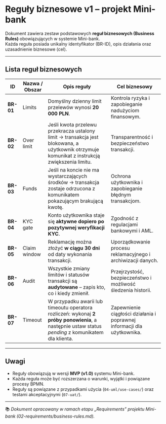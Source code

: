 #  Reguły biznesowe v1 – projekt Mini-bank

Dokument zawiera zestaw podstawowych **reguł biznesowych (Business Rules)** obowiązujących w systemie Mini-bank.  
Każda reguła posiada unikalny identyfikator (BR-ID), opis działania oraz uzasadnienie biznesowe (cel).

---

##  Lista reguł biznesowych

| ID | Nazwa / Obszar | Opis reguły | Cel biznesowy |
|----|----------------|--------------|----------------|
| **BR-01** | Limits | Domyślny dzienny limit przelewów wynosi **20 000 PLN**. | Kontrola ryzyka i zapobieganie nadużyciom finansowym. |
| **BR-02** | Over limit | Jeśli kwota przelewu przekracza ustalony limit → transakcja jest blokowana, a użytkownik otrzymuje komunikat z instrukcją zwiększenia limitu. | Transparentność i bezpieczeństwo transakcji. |
| **BR-03** | Funds | Jeśli na koncie nie ma wystarczających środków → transakcja zostaje odrzucona z komunikatem pokazującym brakującą kwotę. | Ochrona użytkownika i zapobieganie błędnym transakcjom. |
| **BR-04** | KYC gate | Konto użytkownika staje się **aktywne dopiero po pozytywnej weryfikacji KYC**. | Zgodność z regulacjami bankowymi i AML. |
| **BR-05** | Claim window | Reklamację można złożyć **w ciągu 30 dni** od daty wykonania transakcji. | Uporządkowanie procesu reklamacyjnego i archiwizacji danych. |
| **BR-06** | Audit | Wszystkie zmiany limitów i statusów transakcji są **audytowane** – zapis kto, co i kiedy zmienił. | Przejrzystość, bezpieczeństwo i możliwość śledzenia historii. |
| **BR-07** | Timeout | W przypadku awarii lub timeoutu operatora rozliczeń: wykonaj **2 próby ponowienia**, a następnie ustaw status *pending* z komunikatem dla klienta. | Zapewnienie ciągłości działania i poprawnej informacji dla użytkownika. |

---

##  Uwagi

- Reguły obowiązują w wersji **MVP (v1.0)** systemu Mini-bank.  
- Każda reguła może być rozszerzana o warunki, wyjątki i powiązane procesy BPMN.  
- Reguły są powiązane z przypadkami użycia (`04-uml/use-cases/`) oraz testami akceptacyjnymi (`07-uat/`).

---

📚 *Dokument opracowany w ramach etapu „Requirements” projektu Mini-bank (02-requirements/business-rules.md).*

